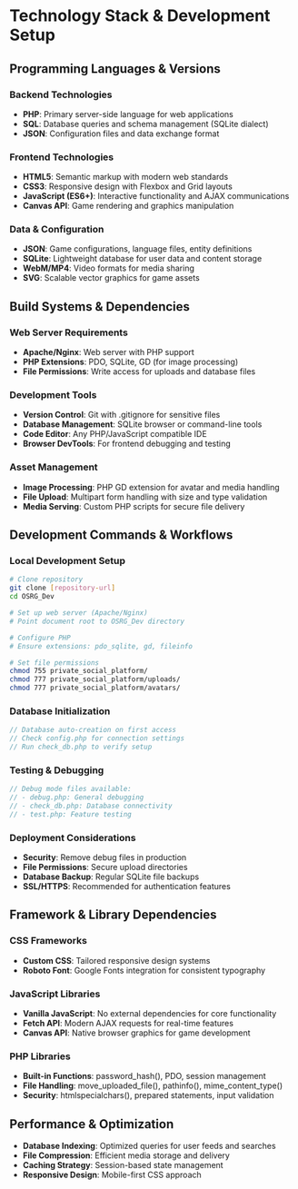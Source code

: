 # Technology Stack & Development Setup

## Programming Languages & Versions

### Backend Technologies
- **PHP**: Primary server-side language for web applications
- **SQL**: Database queries and schema management (SQLite dialect)
- **JSON**: Configuration files and data exchange format

### Frontend Technologies
- **HTML5**: Semantic markup with modern web standards
- **CSS3**: Responsive design with Flexbox and Grid layouts
- **JavaScript (ES6+)**: Interactive functionality and AJAX communications
- **Canvas API**: Game rendering and graphics manipulation

### Data & Configuration
- **JSON**: Game configurations, language files, entity definitions
- **SQLite**: Lightweight database for user data and content storage
- **WebM/MP4**: Video formats for media sharing
- **SVG**: Scalable vector graphics for game assets

## Build Systems & Dependencies

### Web Server Requirements
- **Apache/Nginx**: Web server with PHP support
- **PHP Extensions**: PDO, SQLite, GD (for image processing)
- **File Permissions**: Write access for uploads and database files

### Development Tools
- **Version Control**: Git with .gitignore for sensitive files
- **Database Management**: SQLite browser or command-line tools
- **Code Editor**: Any PHP/JavaScript compatible IDE
- **Browser DevTools**: For frontend debugging and testing

### Asset Management
- **Image Processing**: PHP GD extension for avatar and media handling
- **File Upload**: Multipart form handling with size and type validation
- **Media Serving**: Custom PHP scripts for secure file delivery

## Development Commands & Workflows

### Local Development Setup
```bash
# Clone repository
git clone [repository-url]
cd OSRG_Dev

# Set up web server (Apache/Nginx)
# Point document root to OSRG_Dev directory

# Configure PHP
# Ensure extensions: pdo_sqlite, gd, fileinfo

# Set file permissions
chmod 755 private_social_platform/
chmod 777 private_social_platform/uploads/
chmod 777 private_social_platform/avatars/
```

### Database Initialization
```php
// Database auto-creation on first access
// Check config.php for connection settings
// Run check_db.php to verify setup
```

### Testing & Debugging
```php
// Debug mode files available:
// - debug.php: General debugging
// - check_db.php: Database connectivity
// - test.php: Feature testing
```

### Deployment Considerations
- **Security**: Remove debug files in production
- **File Permissions**: Secure upload directories
- **Database Backup**: Regular SQLite file backups
- **SSL/HTTPS**: Recommended for authentication features

## Framework & Library Dependencies

### CSS Frameworks
- **Custom CSS**: Tailored responsive design systems
- **Roboto Font**: Google Fonts integration for consistent typography

### JavaScript Libraries
- **Vanilla JavaScript**: No external dependencies for core functionality
- **Fetch API**: Modern AJAX requests for real-time features
- **Canvas API**: Native browser graphics for game development

### PHP Libraries
- **Built-in Functions**: password_hash(), PDO, session management
- **File Handling**: move_uploaded_file(), pathinfo(), mime_content_type()
- **Security**: htmlspecialchars(), prepared statements, input validation

## Performance & Optimization
- **Database Indexing**: Optimized queries for user feeds and searches
- **File Compression**: Efficient media storage and delivery
- **Caching Strategy**: Session-based state management
- **Responsive Design**: Mobile-first CSS approach